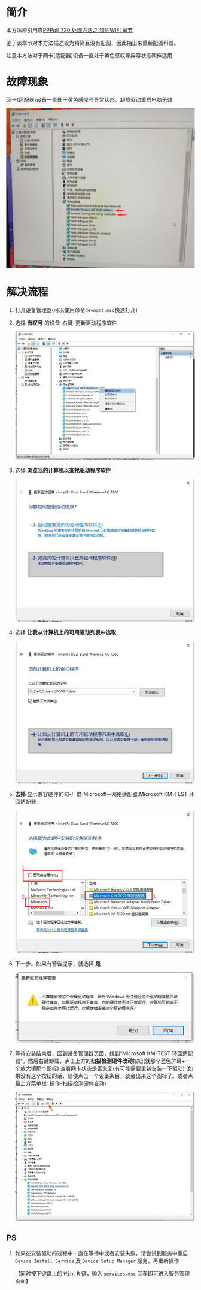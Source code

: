 <!-- TITLE: Windows系统使用环回适配器更新网卡(适配器)驱动 -->
<!-- SUBTITLE: 本文章旨在科普遇网卡设备一直处于黄色感叹号异常状态解决思路 -->

# 简介

本方法原引用自[PPPoE 720 处理方法之 猎豹WIFI 章节](/article/fault/%E6%95%85%E9%9A%9C720-%E6%8B%A8%E5%8F%B7%E7%BD%91%E7%BB%9C%E6%97%A0%E6%B3%95%E5%8D%8F%E8%B0%83%E7%BD%91%E7%BB%9C%E4%B8%AD%E6%9C%8D%E5%8A%A1%E5%99%A8%E7%9A%84%E5%8D%8F%E8%AE%AE%E8%AE%BE%E7%BD%AE#由卸载旧版本猎豹wifi导致解决方法)

鉴于该章节对本方法描述较为精简且没有配图，因此抽出来重新配图科普。

注意本方法对于网卡(适配器)设备一直处于黄色感叹号异常状态同样适用


# 故障现象

网卡(适配器)设备一直处于黄色感叹号异常状态，卸载驱动重启电脑无效

![网卡(适配器)设备一直处于黄色感叹号异常状态](/uploads/kp-hhspq_demo.jpg "网卡(适配器)设备一直处于黄色感叹号异常状态")

# 解决流程
1. 打开设备管理器(可以使用命令`devmgmt.msc`快速打开)
2. 选择 **有叹号** 的设备-右键-更新驱动程序软件

    ![右键-更新驱动程序软件](/uploads/kp-hhspq_screenshot1.jpg)
   
   
3. 选择 **浏览我的计算机以查找驱动程序软件**

    ![浏览计算机以查找驱动程序软件](/uploads/kp-hhspq_screenshot2.jpg)
   
   
4. 选择  **让我从计算机上的可用驱动列表中选取**

    ![让我从计算机上的可用驱动列表中选取](/uploads/kp-hhspq_screenshot3.jpg)
   
5. **去掉** 显示兼容硬件的勾-厂商:Microsoft--网络适配器:Microsoft KM-TEST 环回适配器
   
    ![去掉显示兼容硬件的勾选择驱动](/uploads/kp-hhspq_screenshot4.jpg)

6. 下一步。如果有警告提示，就选择 **是**

    ![警告提示](/uploads/kp-hhspq_screenshot5.jpg)

7. 等待安装结束后，回到设备管理器页面，找到“Microsoft KM-TEST 环回适配器”，然后右键卸载，点击上方的**扫描检测硬件改动**按钮(就那个蓝色屏幕+一个放大镜那个图标) 查看网卡状态是否恢复(有可能需要重新安装一下驱动)
   (如果没有这个按钮的话，随便点击一个设备条目，就会出来这个图标了。或者点最上方菜单栏: 操作-扫描检测硬件变动)
   
    ![重新扫描硬件变动](/uploads/kp-hhspq_screenshot6.png)

## PS
1. 如果在安装驱动的过程中一直在等待中或者安装失败，请尝试到服务中重启 `Device Install Service` 及 `Device Setup Manager` 服务，再重新操作

   【同时按下键盘上的 <kbd>Win</kbd>+<kbd>R</kbd> 键，输入 `services.msc` 回车即可进入服务管理页面】
